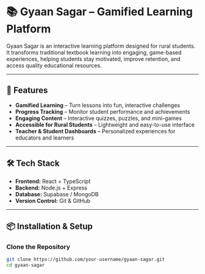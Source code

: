 # 📚 Gyaan Sagar – Gamified Learning Platform

Gyaan Sagar is an interactive learning platform designed for rural students. It transforms traditional textbook learning into engaging, game-based experiences, helping students stay motivated, improve retention, and access quality educational resources.

---

## 🚀 Features

- **Gamified Learning** – Turn lessons into fun, interactive challenges  
- **Progress Tracking** – Monitor student performance and achievements  
- **Engaging Content** – Interactive quizzes, puzzles, and mini-games  
- **Accessible for Rural Students** – Lightweight and easy-to-use interface  
- **Teacher & Student Dashboards** – Personalized experiences for educators and learners  

---

## 🛠️ Tech Stack

- **Frontend:** React + TypeScript  
- **Backend:** Node.js + Express  
- **Database:** Supabase / MongoDB 
- **Version Control:** Git & GitHub  

---

## 📦 Installation & Setup

### Clone the Repository

```bash
git clone https://github.com/your-username/gyaan-sagar.git
cd gyaan-sagar
